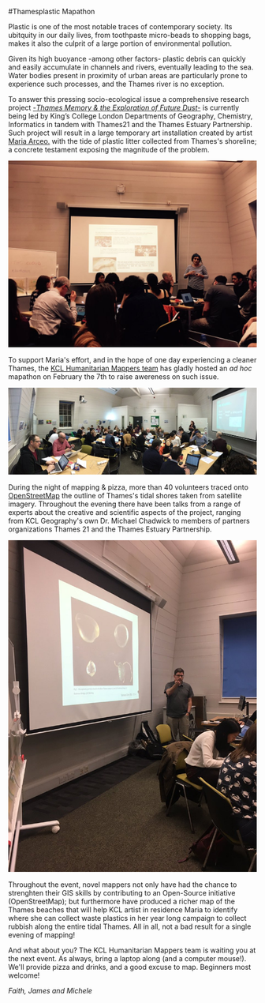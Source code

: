 #Thamesplastic Mapathon


Plastic is one of the most notable traces of contemporary society. Its ubitquity in our daily lives, from toothpaste micro-beads to shopping bags, makes it also the culprit of a large portion of environmental pollution. 

Given its high buoyance -among other factors- plastic debris can quickly and easily accumulate in channels and rivers, eventually leading to the sea. Water bodies present in proximity of urban areas are particularly prone to experience such processes, and the Thames river is no exception.

To answer this pressing socio-ecological issue a comprehensive research project [ -*Thames Memory & the Exploration of Future Dust*-](http://www.thamesplastic.com/research) is currently being led by King’s College London Departments of Geography, Chemistry, Informatics in tandem with Thames21 and the Thames Estuary Partnership. Such project  will result in a large temporary art installation created by artist [Maria Arceo.](http://www.mariajosearceo.com/) with the tide of plastic litter collected from Thames's shoreline; a concrete testament exposing the magnitude of the problem.

![](imgs/maria.jpg)

To support Maria's effort, and in the hope of one day experiencing a cleaner Thames, the [KCL Humanitarian Mappers team](https://twitter.com/KCLMapathons) has gladly hosted an *ad hoc* mapathon on February the 7th to raise awereness on such issue.

![](imgs/night.jpg)

During the night of mapping & pizza, more than 40 volunteers traced onto [OpenStreetMap](https://www.openstreetmap.org) the outline of Thames's tidal shores taken from satellite imagery. 
Throughout the evening there have been talks from a range of experts about the creative and scientific aspects of the project, ranging from KCL Geography's own Dr. Michael Chadwick
to members of partners organizations Thames 21 and the Thames Estuary Partnership.

![](imgs/mikechad.jpg)

Throughout the event, novel mappers not only have had the chance to strenghten their GIS skills by contributing to an Open-Source initiative (OpenStreetMap); but furthermore have produced a richer map of the Thames beaches that will help KCL artist in residence Maria  to identify where she can collect waste plastics in her year long campaign to collect rubbish along the entire tidal Thames.  All in all, not a bad result for a single evening of mapping!

And what about you? The KCL Humanitarian Mappers team is waiting you at the next event. As always, bring a laptop along (and a computer mouse!). We'll provide pizza and drinks, and a good excuse to map. Beginners most welcome!

*Faith, James and Michele*

